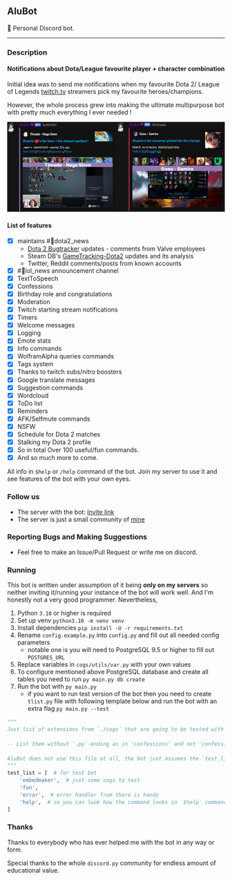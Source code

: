 ## AluBot

🦢 Personal Discord bot.

---

### Description

#### Notifications about Dota/League favourite player + character combination

Initial idea was to send me notifications 
when my favourite Dota 2/ League of Legends [twitch.tv](https://www.twitch.tv/) streamers pick my favourite heroes/champions.

However, the whole process grew into making the ultimate multipurpose bot 
with pretty much everything I ever needed ! 

<img src="./media/ReadMe/MainFeature.png" alt="alubot preview">

#### List of features

 - [X] maintains #🍋dota2_news
   * [Dota 2 Bugtracker](https://github.com/ValveSoftware/Dota2-Gameplay) updates - comments from Valve employees  
   * Steam DB's [GameTracking-Dota2](https://github.com/SteamDatabase/GameTracking-Dota2) updates and its analysis
   * Twitter, Reddit comments/posts from known accounts
 - [X] #🔬lol_news announcement channel
 - [X] TextToSpeech
 - [X] Confessions
 - [X] Birthday role and congratulations 
 - [X] Moderation
 - [X] Twitch starting stream notifications
 - [X] Timers
 - [X] Welcome messages
 - [X] Logging
 - [X] Emote stats
 - [X] Info commands
 - [X] WolframAlpha queries commands
 - [X] Tags system 
 - [X] Thanks to twitch subs/nitro boosters
 - [X] Google translate messages
 - [X] Suggestion commands
 - [X] Wordcloud
 - [X] ToDo list
 - [X] Reminders 
 - [X] AFK/Selfmute commands
 - [X] NSFW 
 - [X] Schedule for Dota 2 matches
 - [X] Stalking my Dota 2 profile
 - [X] So in total Over 100 useful/fun commands.
 - [X] And so much more to come.

All info in `$help` or `/help` command of the bot. Join my server to use it and see features of the bot with your own eyes. 

### Follow us

* The server with the bot: [Invite link](https://discord.gg/K8FuDeP)
* The server is just a small community of [mine](https://www.twitch.tv/Aluerie)

### Reporting Bugs and Making Suggestions

* Feel free to make an Issue/Pull Request or write me on discord.

### Running

This bot is written under assumption of it being **only on my servers** so neither inviting it/running 
your instance of the bot will work well. And I'm honestly not a very good programmer. Nevertheless, 
1. Python `3.10` or higher is required
2. Set up venv `python3.10 -m venv venv`
3. Install dependencies `pip install -U -r requirements.txt`
4. Rename `config.example.py` into `config.py` and fill out all needed config parameters
   * notable one is you will need to PostgreSQL 9.5 or higher to fill out `POSTGRES_URL` 
5. Replace variables in `cogs/utils/var.py` with your own values
6. To configure mentioned above PostgreSQL database and create all tables you need to run `py main.py db create`
7. Run the bot with `py main.py` 
   * if you want to run test version of the bot then you need to create `tlist.py` file with 
   following template below and run the bot with an extra flag `py main.py --test` 
   
```python
"""
Just list of extensions from `./cogs` that are going to be tested with YenBot 

-- List them without `.py`-ending as in 'confessions' and not 'confessions.py'

AluBot does not use this file at all, the bot just assumes the `test_list` empty
"""
test_list = [  # for test bot
    'embedmaker',  # just some cogs to test 
    'fun', 
    'error',  # error handler from there is handy
    'help',  # so you can look how the command looks in `$help` command
]
```
### Thanks 
Thanks to everybody who has ever helped me with the bot in any way or form. 

Special thanks to the whole `discord.py` community for endless amount of educational value.
